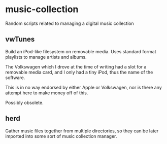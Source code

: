 # music-collection

Random scripts related to managing a digital music collection

## vwTunes

Build an iPod-like filesystem on removable media.  Uses standard
format playlists to manage artists and albums.

The Volkswagen which I drove at the time of writing had a slot for
a removable media card, and I only had a tiny iPod, thus the name
of the software.  

This is in no way endorsed by either Apple or Volkswagen, nor is
there any attempt here to make money off of this.

Possibly obsolete.

## herd

Gather music files together from multiple directories, so they can
be later imported into some sort of music collection manager.
